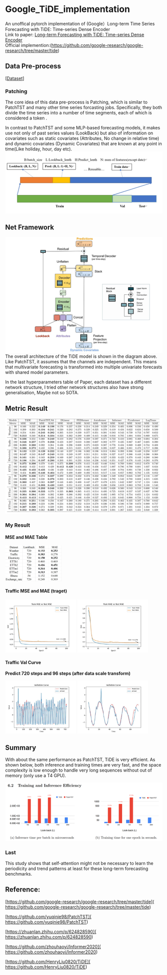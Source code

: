 # Google_TiDE_implementation
An unoffical pytorch implementation of (Google）Long-term Time Series Forecasting with TiDE: Time-series Dense Encoder \
Link to paper: [Long-term Forecasting with TiDE: Time-series Dense Encoder](https://arxiv.org/pdf/2304.08424.pdf) \
Official implemention:(https://github.com/google-research/google-research/tree/master/tide)
## Data Pre-process
[[Dataset](https://huggingface.co/datasets/ym0v0my/Time_series_dataset/resolve/main/all_six_datasets.zip)]
### Patching 
The core idea of this data pre-process is Patching, which is similar to PatchTST and many other time series forcasting jobs. Specifically, they both divide the time series into a number of time segments, each of which is considered a token .

In contrast to PatchTST and some MLP-based forecasting models, it makes use not only of past series values (LookBack) but also of information on covariates such as static covariates (Attributes, No change in relative time) and dynamic covariates (Dynamic Covariates) that are known at any point in time(Like holiday, hour, day etc).
![structure](./figs/data_structure.png) 

## Net Framework
![net](./figs/net_framework.jpg)
The overall architecture of the TiDE model is shown in the diagram above. Like PatchTST, it assumes that the channels are independent. This means that multivariate forecasting is transformed into multiple univariate forecasts with shared model parameters.

In the last hyperparameters table of Paper, each dataset has a different network structure, I tried other network structures also have strong generalisation, Maybe not so SOTA. 
## Metric Result
![metric](./figs/Metric.png)
### My Result
#### MSE and MAE Table
<img src="./figs/result.png" alt="result" style="width:36%" /> 

#### Traffic MSE and MAE (traget)
<img src="./figs/Traffic_MSE.jpg" alt="result" style="width:45%" /> <img src="./figs/Traffic_MAE.jpg" alt="result" style="width:45%" /> 

#### Traffic Val Curve
**Predict 720 steps and 96 steps (after data scale transform)**

<img src="./figs/Traffic_val_curve_720.jpg" alt="result" style="width:45%" /> <img src="./figs/Traffic_val_curve_96.jpg" alt="result" style="width:45%" /> 

## Summary

With about the same performance as PatchTST, TiDE is very efficient. As shown below, both inference and training times are very fast, and the space complexity is low enough to handle very long sequences without out of memory (only use a T4 GPU).

<img src="./figs/efficiency.png" alt="result" style="width:100%" /> 

### Last
This study shows that self-attention might not be necessary to learn the periodicity and trend patterns at least for these long-term forecasting benchmarks.

## Reference:
[https://github.com/google-research/google-research/tree/master/tide]( https://github.com/google-research/google-research/tree/master/tide) 

[https://github.com/yuqinie98/PatchTST]( https://github.com/yuqinie98/PatchTST) 

[https://zhuanlan.zhihu.com/p/624828590]( https://zhuanlan.zhihu.com/p/624828590) 

[https://github.com/zhouhaoyi/Informer2020]( https://github.com/zhouhaoyi/Informer2020) 

[https://github.com/HenryLiu0820/TiDE]( https://github.com/HenryLiu0820/TiDE) 

